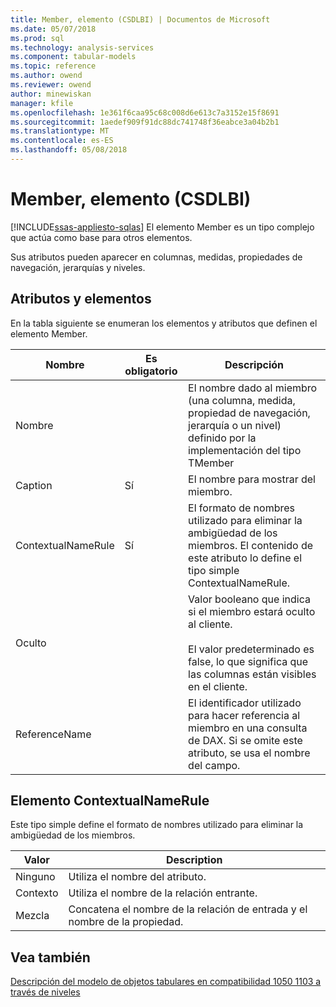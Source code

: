 ```yaml
---
title: Member, elemento (CSDLBI) | Documentos de Microsoft
ms.date: 05/07/2018
ms.prod: sql
ms.technology: analysis-services
ms.component: tabular-models
ms.topic: reference
ms.author: owend
ms.reviewer: owend
author: minewiskan
manager: kfile
ms.openlocfilehash: 1e361f6caa95c68c008d6e613c7a3152e15f8691
ms.sourcegitcommit: 1aedef909f91dc88dc741748f36eabce3a04b2b1
ms.translationtype: MT
ms.contentlocale: es-ES
ms.lasthandoff: 05/08/2018
---
```

# <a name="member-element-csdlbi"></a>Member, elemento (CSDLBI)
[!INCLUDE[ssas-appliesto-sqlas](../../../includes/ssas-appliesto-sqlas.md)]
  El elemento Member es un tipo complejo que actúa como base para otros elementos.  
  
 Sus atributos pueden aparecer en columnas, medidas, propiedades de navegación, jerarquías y niveles.  
  
## <a name="elements-and-attributes"></a>Atributos y elementos  
 En la tabla siguiente se enumeran los elementos y atributos que definen el elemento Member.  
  
|Nombre|Es obligatorio|Descripción|  
|----------|-----------------|-----------------|  
|Nombre||El nombre dado al miembro (una columna, medida, propiedad de navegación, jerarquía o un nivel) definido por la implementación del tipo TMember|  
|Caption|Sí|El nombre para mostrar del miembro.|  
|ContextualNameRule|Sí|El formato de nombres utilizado para eliminar la ambigüedad de los miembros. El contenido de este atributo lo define el tipo simple ContextualNameRule.|  
|Oculto||Valor booleano que indica si el miembro estará oculto al cliente.<br /><br /> El valor predeterminado es false, lo que significa que las columnas están visibles en el cliente.|  
|ReferenceName||El identificador utilizado para hacer referencia al miembro en una consulta de DAX. Si se omite este atributo, se usa el nombre del campo.|  
  
## <a name="contextualnamerule-element"></a>Elemento ContextualNameRule  
 Este tipo simple define el formato de nombres utilizado para eliminar la ambigüedad de los miembros.  
  
|Valor|Description|  
|-----------|-----------------|  
|Ninguno|Utiliza el nombre del atributo.|  
|Contexto|Utiliza el nombre de la relación entrante.|  
|Mezcla|Concatena el nombre de la relación de entrada y el nombre de la propiedad.|  
  
## <a name="see-also"></a>Vea también  
 [Descripción del modelo de objetos tabulares en compatibilidad 1050 1103 a través de niveles](../../../analysis-services/tabular-model-programming-compatibility-levels-1050-1103/representation/understanding-tabular-object-model-at-levels-1050-through-1103.md)  
  
  
